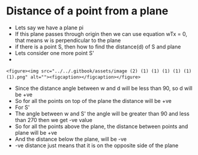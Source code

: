 # Distance of a point from a plane

* Lets say we have a plane pi
* If this plane passes through origin then we can use equation wTx = 0, that means w is perpendicular to the plane
* if there is a point S, then how to find the distance(d) of S and plane&#x20;
* Lets consider one more point S'
*

    <figure><img src="../../.gitbook/assets/image (2) (1) (1) (1) (1) (1) (1).png" alt=""><figcaption></figcaption></figure>
* Since the distance angle between w and d will be less than 90, so d will be +ve
* So for all the points on top of the plane the distance will be +ve
* For S'
* The angle between w and S' the angle will be greater than 90 and less than 270 then we get -ve value
* So for all the points above the plane, the distance between points and plane will be +ve
* And the distance below the plane, will be -ve
* \-ve distance just means that it is on the opposite side of the plane
